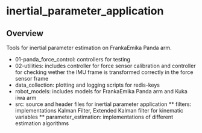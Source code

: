 # inertial_parameter_application

## Overview

Tools for inertial parameter estimation on FrankaEmika Panda arm.

* 01-panda_force_control: controllers for testing 
* 02-utilities: includes controller for force sensor calibration and controller for checking wether the IMU frame is transformed correctly in the force sensor frame
* data_collection: plotting and logging scripts for redis-keys
* robot_models: includes models for FrankaEmika Panda arm and Kuka iiwa arm
* src: source and header files for inertial parameter application
** filters: implementations Kalman Filter, Extended Kalman filter for kinematic variables
** parameter_estimation: implementations of different estimation algorithms



